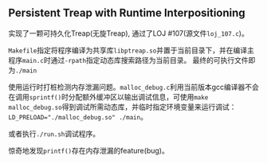 ## Persistent Treap with Runtime Interpositioning

实现了一颗可持久化Treap(无旋Treap), 通过了LOJ #107(源文件`loj_107.c`)。

`Makefile`指定将程序编译为共享库`libptreap.so`并置于当前目录下，并在编译主程序`main.c`时通过`-rpath`指定动态库搜索路径为当前目录。
最终的可执行文件即为`./main`

使用运行时打桩检测内存泄漏问题。`malloc_debug.c`利用当前版本gcc编译器不会在调用`sprintf()`时分配额外缓冲区以输出调试信息，可使用`make malloc_debug.so`得到调试所需动态库，并临时指定环境变量来运行调试：`LD_PRELOAD="./malloc_debug.so" ./main`。

或者执行`./run.sh`调试程序。

惊奇地发现`printf()`存在内存泄漏的feature(bug)。